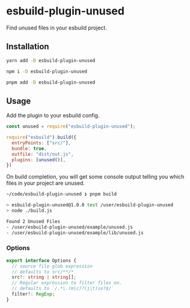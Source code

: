 # esbuild-plugin-unused

Find unused files in your esbuild project.

## Installation

```sh
yarn add -D esbuild-plugin-unused
```

```sh
npm i -D esbuild-plugin-unused
```

```sh
pnpm add -D esbuild-plugin-unused
```

## Usage

Add the plugin to your esbuild config.

```javascript
const unused = require("esbuild-plugin-unused");

require("esbuild").build({
  entryPoints: ["src/"],
  bundle: true,
  outfile: "dist/out.js",
  plugins: [unused()],
})
```

On build completion, you will get some console output telling you which files in your project are unused.

```sh
~/code/esbuild-plugin-unused ❯ pnpm build

> esbuild-plugin-unused@1.0.0 test /user/esbuild-plugin-unused
> node ./build.js

Found 2 Unused Files
- /user/esbuild-plugin-unused/example/unused.js
- /user/esbuild-plugin-unused/example/lib/unused.js
```

### Options

```typescript
export interface Options {
  // source file glob expression
  // defaults to src/**/*
  src?: string | string[];
  // Regular expression to filter files on.
  // defaults to `/.*\.(m|c)?(j|t)sx?$/`
  filter?: RegExp;
}
```
